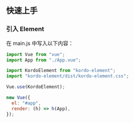 ## 快速上手

### 引入 Element

在 main.js 中写入以下内容：

```javascript
import Vue from "vue";
import App from "./App.vue";

import KordoElement from "kordo-element";
import "kordo-element/dist/kordo-element.css";

Vue.use(KordoElement);

new Vue({
  el: "#app",
  render: (h) => h(App),
});
```
